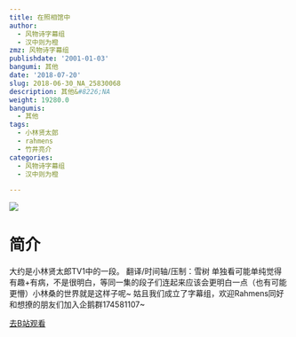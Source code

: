 ```yaml
---
title: 在照相馆中
author:
  - 风物诗字幕组
  - 汉中则为橙
zmz: 风物诗字幕组
publishdate: '2001-01-03'
bangumi: 其他
date: '2018-07-20'
slug: 2018-06-30_NA_25830068
description: 其他&#8226;NA
weight: 19280.0
bangumis:
  - 其他
tags:
  - 小林贤太郎
  - rahmens
  - 竹井亮介
categories:
  - 风物诗字幕组
  - 汉中则为橙

---
```

![](https://i.imgur.com/sX5OhTn.jpg)
# 简介  
大约是小林贤太郎TV1中的一段。
翻译/时间轴/压制：雪树
单独看可能单纯觉得有趣+有病，不是很明白，等同一集的段子们连起来应该会更明白一点（也有可能更懵）小林桑的世界就是这样子呢~
姑且我们成立了字幕组，欢迎Rahmens同好和想撩的朋友们加入企鹅群174581107~  

[去B站观看](https://www.bilibili.com/video/av25830068/)
 
